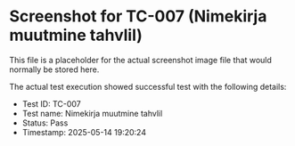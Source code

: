 # Screenshot for TC-007 (Nimekirja muutmine tahvlil)

This file is a placeholder for the actual screenshot image file that would normally be stored here.

The actual test execution showed successful test with the following details:
- Test ID: TC-007
- Test name: Nimekirja muutmine tahvlil
- Status: Pass
- Timestamp: 2025-05-14 19:20:24